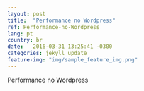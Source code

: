 ```yaml
---
layout: post
title:  "Performance no Wordpress"
ref: Performance-no-Wordpress
lang: pt
country: br
date:   2016-03-31 13:25:41 -0300
categories: jekyll update
feature-img: "img/sample_feature_img.png"
---
```


Performance no Wordpress